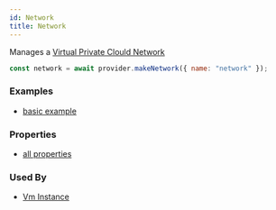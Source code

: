 ```yaml
---
id: Network
title: Network
---
```


Manages a [Virtual Private Clould Network](https://cloud.google.com/vpc/docs/vpc)

```js
const network = await provider.makeNetwork({ name: "network" });
```

### Examples

- [basic example](https://github.com/grucloud/grucloud/blob/main/examples/google/vm-network/iac.js)

### Properties

- [all properties](https://cloud.google.com/compute/docs/reference/rest/v1/networks/insert)

### Used By

- [Vm Instance](./VmInstance)
